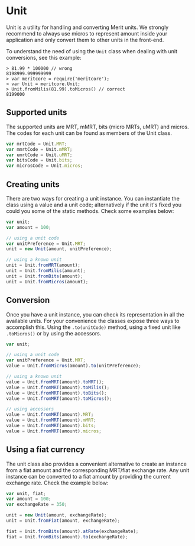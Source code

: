 # Unit

Unit is a utility for handling and converting Merit units. We strongly recommend to always use micros to represent amount inside your application and only convert them to other units in the front-end.

To understand the need of using the `Unit` class when dealing with unit conversions, see this example:

```
> 81.99 * 100000 // wrong
8198999.999999999
> var meritcore = require('meritcore');
> var Unit = meritcore.Unit;
> Unit.fromMilis(81.99).toMicros() // correct
8199000
```

## Supported units

The supported units are MRT, mMRT, bits (micro MRTs, uMRT) and micros. The codes for each unit can be found as members of the Unit class.

```javascript
var mrtCode = Unit.MRT;
var mmrtCode = Unit.mMRT;
var umrtCode = Unit.uMRT;
var bitsCode = Unit.bits;
var microsCode = Unit.micros;
```

## Creating units

There are two ways for creating a unit instance. You can instantiate the class using a value and a unit code; alternatively if the unit it's fixed you could you some of the static methods. Check some examples below:

```javascript
var unit;
var amount = 100;

// using a unit code
var unitPreference = Unit.MRT;
unit = new Unit(amount, unitPreference);

// using a known unit
unit = Unit.fromMRT(amount);
unit = Unit.fromMilis(amount);
unit = Unit.fromBits(amount);
unit = Unit.fromMicros(amount);
```

## Conversion

Once you have a unit instance, you can check its representation in all the available units. For your convenience the classes expose three ways to accomplish this. Using the `.to(unitCode)` method, using a fixed unit like `.toMicros()` or by using the accessors.

```javascript
var unit;

// using a unit code
var unitPreference = Unit.MRT;
value = Unit.fromMicros(amount).to(unitPreference);

// using a known unit
value = Unit.fromMRT(amount).toMRT();
value = Unit.fromMRT(amount).toMilis();
value = Unit.fromMRT(amount).toBits();
value = Unit.fromMRT(amount).toMicros();

// using accessors
value = Unit.fromMRT(amount).MRT;
value = Unit.fromMRT(amount).mMRT;
value = Unit.fromMRT(amount).bits;
value = Unit.fromMRT(amount).micros;
```

## Using a fiat currency

The unit class also provides a convenient alternative to create an instance from a fiat amount and the corresponding MRT/fiat exchange rate. Any unit instance can be converted to a fiat amount by providing the current exchange rate. Check the example below:

```javascript
var unit, fiat;
var amount = 100;
var exchangeRate = 350;

unit = new Unit(amount, exchangeRate);
unit = Unit.fromFiat(amount, exchangeRate);

fiat = Unit.fromBits(amount).atRate(exchangeRate);
fiat = Unit.fromBits(amount).to(exchangeRate);
```
